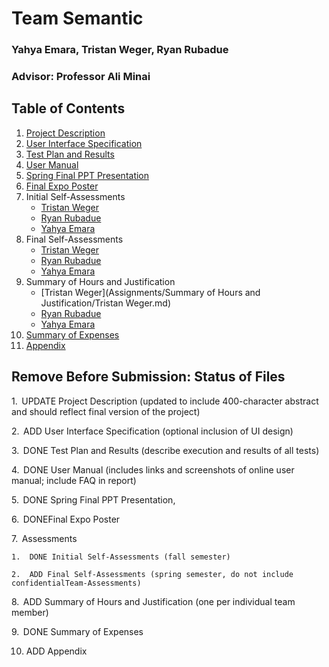 # Team Semantic
### Yahya Emara, Tristan Weger, Ryan Rubadue
### Advisor: Professor Ali Minai

## Table of Contents

1. [Project Description](Assignments/ProjectDescription.md)
2. [User Interface Specification](Assignments/UserInterfaceSpecification.md)
3. [Test Plan and Results](Assignments/TestPlan%20and%20Results.pdf) 
4. [User Manual](Assignments/User%20Manual.pdf)
5. [Spring Final PPT Presentation](Assignments/Spring%20Final%20PPT%20Presentation.pptx)
6. [Final Expo Poster](Assignments/Final%20EXPO%20Poster.pdf)
7. Initial Self-Assessments
    - [Tristan Weger](Assignments/Assessments/Initial%20Self-Assessments/Tristan%20Weger.md)
    - [Ryan Rubadue](Assignments/Assessments/Initial%20Self-Assessments/Ryan%20Rubadue.md)
    - [Yahya Emara](Assignments/Assessments/Initial%20Self-Assessments/Yahya%20Emara.md)
8. Final Self-Assessments
    - [Tristan Weger](Assignments/Assessments/Final%20Self-Assessments/Tristan%20Weger.md)
    - [Ryan Rubadue](Assignments/Assessments/Final%20Self-Assessments/Ryan%20Rubadue.md)
    - [Yahya Emara](Assignments/Assessments/Final%20Self-Assessments/Yahya%20Emara.md)
9. Summary of Hours and Justification
    - [Tristan Weger](Assignments/Summary of Hours and Justification/Tristan Weger.md)
    - [Ryan Rubadue](Assignments/Summary%of%Hours%and%Justification/Ryan%20Rubadue.md)
    - [Yahya Emara](Assignments/Summary%of%Hours%and%Justification/Yahya%20Emara.md)
10. [Summary of Expenses](Assignments/Summary%20of%20Expenses.md)
11. [Appendix](Assignments/Appendix)


## Remove Before Submission: Status of Files

1.  UPDATE Project Description (updated to include 400-character abstract and should reflect final version of the project)

2.  ADD User Interface Specification (optional inclusion of UI design)

3.  DONE Test Plan and Results (describe execution and results of all tests)

4.  DONE User Manual (includes links and screenshots of online user manual; include FAQ in report)

5.  DONE Spring Final PPT Presentation, 

6.  DONEFinal Expo Poster

7.  Assessments

    1.  DONE Initial Self-Assessments (fall semester)

    2.  ADD Final Self-Assessments (spring semester, do not include confidentialTeam-Assessments)

8.  ADD Summary of Hours and Justification (one per individual team member)

9.  DONE Summary of Expenses

10. ADD Appendix
